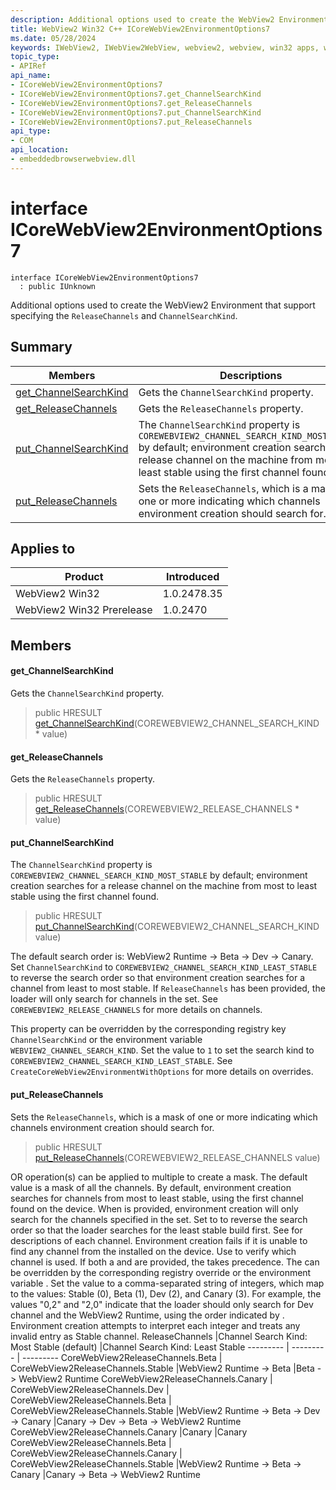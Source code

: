```yaml
---
description: Additional options used to create the WebView2 Environment that support specifying the `ReleaseChannels` and `ChannelSearchKind`.
title: WebView2 Win32 C++ ICoreWebView2EnvironmentOptions7
ms.date: 05/28/2024
keywords: IWebView2, IWebView2WebView, webview2, webview, win32 apps, win32, edge, ICoreWebView2, ICoreWebView2Controller, browser control, edge html, ICoreWebView2EnvironmentOptions7
topic_type: 
- APIRef
api_name:
- ICoreWebView2EnvironmentOptions7
- ICoreWebView2EnvironmentOptions7.get_ChannelSearchKind
- ICoreWebView2EnvironmentOptions7.get_ReleaseChannels
- ICoreWebView2EnvironmentOptions7.put_ChannelSearchKind
- ICoreWebView2EnvironmentOptions7.put_ReleaseChannels
api_type:
- COM
api_location:
- embeddedbrowserwebview.dll
---
```


# interface ICoreWebView2EnvironmentOptions7

```
interface ICoreWebView2EnvironmentOptions7
  : public IUnknown
```

Additional options used to create the WebView2 Environment that support specifying the `ReleaseChannels` and `ChannelSearchKind`.

## Summary

 Members                        | Descriptions
--------------------------------|---------------------------------------------
[get_ChannelSearchKind](#get_channelsearchkind) | Gets the `ChannelSearchKind` property.
[get_ReleaseChannels](#get_releasechannels) | Gets the `ReleaseChannels` property.
[put_ChannelSearchKind](#put_channelsearchkind) | The `ChannelSearchKind` property is `COREWEBVIEW2_CHANNEL_SEARCH_KIND_MOST_STABLE` by default; environment creation searches for a release channel on the machine from most to least stable using the first channel found.
[put_ReleaseChannels](#put_releasechannels) | Sets the `ReleaseChannels`, which is a mask of one or more indicating which channels environment creation should search for.

## Applies to

Product                         | Introduced
--------------------------------|---------------------------------------------
WebView2 Win32            |    1.0.2478.35
WebView2 Win32 Prerelease |    1.0.2470

## Members

#### get_ChannelSearchKind

Gets the `ChannelSearchKind` property.

> public HRESULT [get_ChannelSearchKind](#get_channelsearchkind)(COREWEBVIEW2_CHANNEL_SEARCH_KIND * value)

#### get_ReleaseChannels

Gets the `ReleaseChannels` property.

> public HRESULT [get_ReleaseChannels](#get_releasechannels)(COREWEBVIEW2_RELEASE_CHANNELS * value)

#### put_ChannelSearchKind

The `ChannelSearchKind` property is `COREWEBVIEW2_CHANNEL_SEARCH_KIND_MOST_STABLE` by default; environment creation searches for a release channel on the machine from most to least stable using the first channel found.

> public HRESULT [put_ChannelSearchKind](#put_channelsearchkind)(COREWEBVIEW2_CHANNEL_SEARCH_KIND value)

The default search order is: WebView2 Runtime -> Beta -> Dev -> Canary. Set `ChannelSearchKind` to `COREWEBVIEW2_CHANNEL_SEARCH_KIND_LEAST_STABLE` to reverse the search order so that environment creation searches for a channel from least to most stable. If `ReleaseChannels` has been provided, the loader will only search for channels in the set. See `COREWEBVIEW2_RELEASE_CHANNELS` for more details on channels.

This property can be overridden by the corresponding registry key `ChannelSearchKind` or the environment variable `WEBVIEW2_CHANNEL_SEARCH_KIND`. Set the value to `1` to set the search kind to `COREWEBVIEW2_CHANNEL_SEARCH_KIND_LEAST_STABLE`. See `CreateCoreWebView2EnvironmentWithOptions` for more details on overrides.

#### put_ReleaseChannels

Sets the `ReleaseChannels`, which is a mask of one or more indicating which channels environment creation should search for.

> public HRESULT [put_ReleaseChannels](#put_releasechannels)(COREWEBVIEW2_RELEASE_CHANNELS value)

OR operation(s) can be applied to multiple to create a mask. The default value is a mask of all the channels. By default, environment creation searches for channels from most to least stable, using the first channel found on the device. When is provided, environment creation will only search for the channels specified in the set. Set to to reverse the search order so that the loader searches for the least stable build first. See for descriptions of each channel. Environment creation fails if it is unable to find any channel from the installed on the device. Use to verify which channel is used. If both a and are provided, the takes precedence. The can be overridden by the corresponding registry override or the environment variable . Set the value to a comma-separated string of integers, which map to the values: Stable (0), Beta (1), Dev (2), and Canary (3). For example, the values "0,2" and "2,0" indicate that the loader should only search for Dev channel and the WebView2 Runtime, using the order indicated by . Environment creation attempts to interpret each integer and treats any invalid entry as Stable channel. 
ReleaseChannels   |Channel Search Kind: Most Stable (default)   |Channel Search Kind: Least Stable
--------- | --------- | ---------
CoreWebView2ReleaseChannels.Beta | CoreWebView2ReleaseChannels.Stable   |WebView2 Runtime -> Beta   |Beta -> WebView2 Runtime
CoreWebView2ReleaseChannels.Canary | CoreWebView2ReleaseChannels.Dev | CoreWebView2ReleaseChannels.Beta | CoreWebView2ReleaseChannels.Stable   |WebView2 Runtime -> Beta -> Dev -> Canary   |Canary -> Dev -> Beta -> WebView2 Runtime
CoreWebView2ReleaseChannels.Canary   |Canary   |Canary
CoreWebView2ReleaseChannels.Beta | CoreWebView2ReleaseChannels.Canary | CoreWebView2ReleaseChannels.Stable   |WebView2 Runtime -> Beta -> Canary   |Canary -> Beta -> WebView2 Runtime

